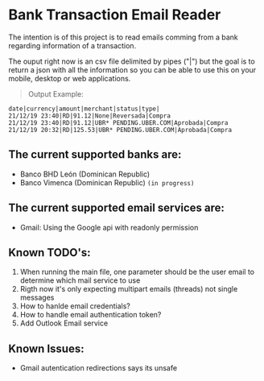 # Bank Transaction Email Reader
The intention is of this project is to read emails comming from a bank regarding information of a transaction.

The ouput right now is an csv file delimited by pipes ("|") but the goal is to return a json with all the information so you can be able to use this on your mobile, desktop or web applications.

> Output Example: 
    
    date|currency|amount|merchant|status|type|
    21/12/19 23:40|RD|91.12|None|Reversada|Compra
    21/12/19 23:40|RD|91.12|UBR* PENDING.UBER.COM|Aprobada|Compra
    21/12/19 20:32|RD|125.53|UBR* PENDING.UBER.COM|Aprobada|Compra


## The current supported banks are:
  - Banco BHD León (Dominican Republic)
  - Banco Vimenca (Dominican Republic) `(in progress)`

## The current supported email services are:
  - Gmail: Using the Google api with readonly permission


## Known TODO's:
  1. When running the main file, one parameter should be the user email to determine which mail service to use
  1. Rigth now it's only expecting multipart emails (threads) not single messages
  1. How to hanlde email credentials?
  1. How to handle email authentication token?
  1. Add Outlook Email service 

## Known Issues:
  - Gmail autentication redirections says its unsafe
